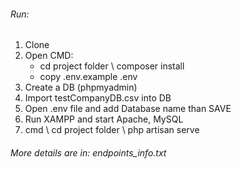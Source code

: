 ###### Run:
1. Clone
2. Open CMD:
	- cd project folder \ composer install
	- copy .env.example .env
3. Create a DB (phpmyadmin)
4. Import testCompanyDB.csv into DB
5. Open .env file and add Database name than SAVE
6. Run XAMPP and start Apache, MySQL 
7. cmd \ cd project folder \ php artisan serve

###### More details are in: endpoints_info.txt
